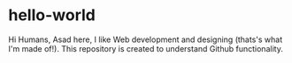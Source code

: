 # hello-world
 Hi Humans,
      Asad here, I like Web development and designing (thats's what I'm made of!).
      This repository is created to understand Github functionality. 
